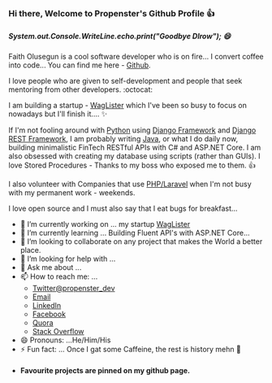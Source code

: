 ### Hi there, Welcome to Propenster's Github Profile :+1:

##### System.out.Console.WriteLine.echo.print("Goodbye Dlrow"); 😄

Faith Olusegun is a cool software developer who is on fire... I convert coffee into code... You can find me here - [Github](https://github.com/propenster).



I love people who are given to self-development and people that seek mentoring from other developers. :octocat:


I am building a startup - [WagLister](https://github.com/propenster/WagLister) which I've been so busy to focus on nowadays but I'll finish it.... :sparkles: 


If I'm not fooling around with [Python](https://python.org) using [Django Framework](https://djangoproject.com) and [Django REST Framework](https://www.django-rest-framework.org/), I am probably writing [Java](https://java.com), or what I do daily now, building minimalistic FinTech RESTful APIs with C# and ASP.NET Core. I am also obsessed with creating my database using scripts (rather than GUIs). I love Stored Procedures - Thanks to my boss who exposed me to them. :+1:

I also volunteer with Companies that use [PHP/Laravel](https://laravel.com) when I'm not busy with my permanent work - weekends.

I love open source and I must also say that I eat bugs for breakfast... 

- 🔭 I’m currently working on ... my startup [WagLister](https://github.com/propenster/WagLister)
- 🌱 I’m currently learning ... Building Fluent API's with ASP.NET Core... 
- 👯 I’m looking to collaborate on any project that makes the World a better place.
- 🤔 I’m looking for help with ...
- 💬 Ask me about ...
- 📫 How to reach me: ... 
    * [Twitter@propenster_dev](https://twitter.com/propenster_dev) 
    * [Email](mailto:faitholusegun60@gmail.com)
    * [LinkedIn](https://www.linkedin.com/in/faith-emmanuel-olusegun-1760a0166/)
    * [Facebook](https://facebook.com/faithemmanuel.olusegun)
    * [Quora](https://www.quora.com/profile/Faith-Olusegun-2)
    * [Stack Overflow](https://stackoverflow.com/users/14427078/propenster)
- 😄 Pronouns: ...He/Him/His
- ⚡ Fun fact: ... Once I gat some Caffeine, the rest is history mehn :rocket:
- #### Favourite projects are pinned on my github page.

